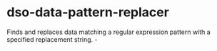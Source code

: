 # dso-data-pattern-replacer
Finds and replaces data matching a regular expression pattern with a specified replacement string. -
